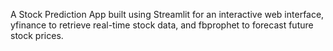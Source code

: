 A Stock Prediction App built using Streamlit for an interactive web interface, yfinance to retrieve real-time stock data, and fbprophet to forecast future stock prices.
